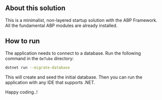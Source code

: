 ## About this solution

This is a minimalist, non-layered startup solution with the ABP Framework. All the fundamental ABP modules are already installed.

## How to run

The application needs to connect to a database. Run the following command in the `OeTube` directory:

````bash
dotnet run --migrate-database
````

This will create and seed the initial database. Then you can run the application with any IDE that supports .NET.

Happy coding..!



